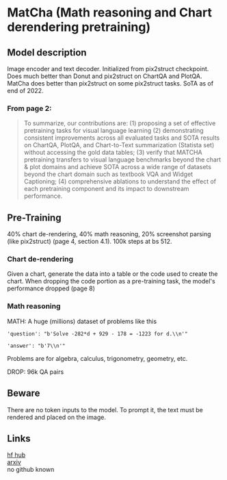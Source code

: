 # MatCha (**Mat**h reasoning and **Cha**rt derendering pretraining)

## Model description

Image encoder and text decoder. Initialized from pix2struct checkpoint. Does much better than Donut and pix2struct on ChartQA and PlotQA. MatCha does better than pix2struct on some pix2struct tasks. SoTA as of end of 2022.

### From page 2:

> To summarize, our contributions are: (1) proposing a set of effective pretraining tasks for visual language learning (2) demonstrating consistent improvements across all evaluated tasks and SOTA results on ChartQA, PlotQA, and Chart-to-Text summarization (Statista set) without accessing the gold data tables; (3) verify that MATCHA pretraining transfers to visual language benchmarks beyond the chart & plot domains and achieve SOTA across a wide range of datasets beyond the chart domain such as textbook VQA and Widget Captioning; (4) comprehensive ablations to understand the effect of each pretraining component and its impact to downstream performance. 

## Pre-Training

40% chart de-rendering, 40% math reasoning, 20% screenshot parsing (like pix2struct) (page 4, section 4.1). 100k steps at bs 512. 

### Chart de-rendering

Given a chart, generate the data into a table or the code used to create the chart. When dropping the code portion as a pre-training task, the model's performance dropped (page 8)

### Math reasoning

MATH: A huge (millions) dataset of problems like this

```text
'question': "b'Solve -282*d + 929 - 178 = -1223 for d.\\n'"

'answer': "b'7\\n'"
```

Problems are for algebra, calculus, trigonometry, geometry, etc.

DROP: 96k QA pairs


## Beware

There are no token inputs to the model. To prompt it, the text must be rendered and placed on the image.


## Links

[hf hub](https://huggingface.co/google/matcha-base)  
[arxiv](https://arxiv.org/abs/2212.09662)  
no github known
